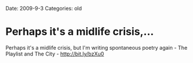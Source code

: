 Date: 2009-9-3
Categories: old

# Perhaps it's a midlife crisis,...

Perhaps it's a midlife crisis, but I'm writing spontaneous poetry again - The Playlist and The City - <a href="http://bit.ly/bzXu0" rel="nofollow">http://bit.ly/bzXu0</a>
